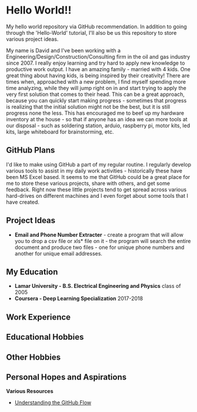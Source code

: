 
# Hello World!!
My hello world repository via GitHub recommendation.  In addition to going through the 'Hello-World' tutorial, I'll also be us this repository to store various project ideas.

My name is David and I've been working with a Engineering/Design/Construction/Consulting firm in the oil and gas industry since 2007.  I really enjoy learning and try hard to apply new knowledge to productive work output.  I have an amazing family - married with 4 kids.  One great thing about having kids, is being inspired by their creativity!  There are times when, approached with a new problem,  I find myself spending more time analyzing, while they will jump right on in and start trying to apply the very first solution that comes to their head.  This can be a great approach, because you can quickly start making progress - sometimes that progress is realizing that the initial solution might not be the best, but it is still progress none the less.  This has encouraged me to beef up my hardware inventory at the house - so that if anyone has an idea we can more tools at our disposal - such as soldering station, arduio, raspberry pi, motor kits, led kits, large whiteboard for brainstorming, etc.
## GitHub Plans
I'd like to make using GitHub a part of my regular routine.  I regularly develop various tools to assist in my daily work activities - historically these have been MS Excel based.  It seems to me that GitHub could be a great place for me to store these various projects, share with others, and get some feedback.  Right now these little projects tend to get spread across various hard-drives on different machines and I even forget about some tools that I have created.
## Project Ideas
- **Email and Phone Number Extracter** - create a program that will allow you to drop a csv file or xls\* file on it - the program will search the entire document and produce two files - one for unique phone numbers and another for unique email addresses.
## My Education
- **Lamar University - B.S. Electrical Engineering and Physics** class of 2005
- **Coursera - Deep Learning Specialization** 2017-2018

## Work Experience

## Educational Hobbies

## Other Hobbies

## Personal Hopes and Aspirations


**Various Resources**
- [Understanding the GitHub Flow](https://guides.github.com/introduction/flow/)
